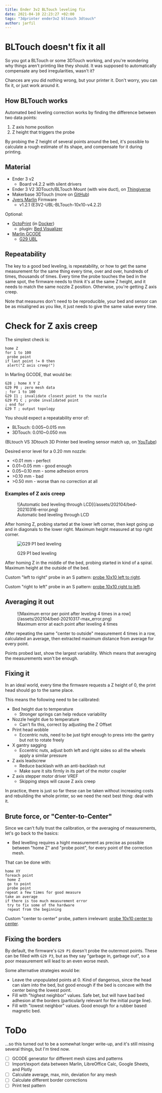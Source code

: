 ```yaml
---
title: Ender 3v2 BLTouch leveling fix
date: 2021-04-10 22:23:27 +02:00
tags: "3dprinter ender3v2 bltouch 3dtouch"
author: jarfil
---
```


# BLTouch doesn't fix it all

So you got a BLTouch or some 3DTouch working, and you're wondering why things aren't printing like they should. It was supposed to automatically compensate any bed irregularities, wasn't it?

Chances are you did nothing wrong, but your printer it. Don't worry, you can fix it, or just work around it.

## How BLTouch works

Automated bed leveling correction works by finding the difference between two data points:

1. Z axis home position
1. Z height that triggers the probe

By probing the Z height of several points around the bed, it's possible to calculate a rough estimate of its shape, and compensate for it during printing.

## Material

* Ender 3 v2
    * Board v4.2.2 with silent drivers
* Ender 3 V2 3DTouch/BLTouch Mount (with wire duct), on [Thingiverse](https://www.thingiverse.com/thing:4657059)
* Makerbase 3DTouch (more on [GitHub](https://github.com/makerbase-mks/Ender3-3DTOUCH))
* [Jyers Marlin](https://github.com/Jyers/Marlin) Firmware
    *  v1.2.1 (E3V2-UBL-BLTouch-10x10-v4.2.2)

Optional:

* [OctoPrint](https://octoprint.org/) (in [Docker](https://hub.docker.com/r/octoprint/octoprint))
    * plugin: [Bed Visualizer](https://plugins.octoprint.org/plugins/bedlevelvisualizer/)
* [Marlin GCODE](https://marlinfw.org/meta/gcode/)
    * [G29 UBL](https://marlinfw.org/docs/gcode/G029-ubl.html)

## Repeatability

The key to a good bed leveling, is repeatability, or how to get the same measurement for the same thing every time, over and over, hundreds of times, thousands of times. Every time the probe touches the bed in the same spot, the firmware needs to think it's at the same Z height, and it needs to match the same nozzle Z position. Otherwise, you're getting Z axis creep.

Note that measures don't need to be reproducible, your bed and sensor can be as misaligned as you like, it just needs to give the same value every time.

# Check for Z axis creep

The simplest check is:
    
    home Z
    for 1 to 100
     probe point
    if last point != 0 then
     alert("Z axis creep!")

In Marling GCODE, that would be:

    G28 ; home X Y Z
    G29 P0 ; zero mesh data
    ; for 1 to 100
    G29 I1 ; invalidate closest point to the nozzle
    G29 P1 C ; probe invalidated point
    ; end for
    G29 T ; output topology
    
You should expect a repeatability error of:

* BLTouch: 0.005~0.015 mm
* 3DTouch: 0.010~0.050 mm

(BLtouch VS 3Dtouch 3D Printer bed leveling sensor match up, on [YouTube](https://www.youtube.com/watch?v=BPH9btHPcbc))

Desired error level for a 0.20 mm nozzle:

* &lt;0.01 mm - perfect
* 0.01~0.05 mm - good enough
* 0.05~0.10 mm - some adhesion errors
* &gt;0.10 mm - bad
* &gt;0.50 mm - worse than no correction at all

### Examples of Z axis creep

<figure class="image">
![Automatic bed leveling through LCD](/assets/202104/bed-20210316-error.png)
<figcaption>Automatic bed leveling through LCD</figcaption>
</figure>

After homing Z, probing started at the lower left corner, then kept going up and in diagonals to the lower right. Maximum height measured at top right corner.

<figure class="image">

![G29 P1 bed leveling](/assets/202104/bed-20210316a-graph.png)
<figcaption>G29 P1 bed leveling</figcaption>
</figure>

After homing Z in the middle of the bed, probing started in kind of a spiral. Maximum height at the outside of the bed.


Custom "left to right" probe in an S pattern: [probe 10x10 left to right](/assets/202104/probe-10x10-LTR.gcode).

Custom "right to left" probe in an S pattern: [probe 10x10 right to left](/assets/202104/probe-10x10-RTL.gcode).


## Averaging it out

<figure class="image">
![Maximum error per point after leveling 4 times in a row](/assets/202104/bed-20210317-max_error.png)
<figcaption>Maximum error at each point after leveling 4 times</figcaption>
</figure>

After repeating the same "center to outside" measurement 4 times in a row, calculated an average, then extracted maximum distance from average for every point.

Points probed last, show the largest variability. Which means that averaging the measurements won't be enough.

## Fixing it

In an ideal world, every time the firmware requests a Z height of 0, the print head should go to the same place.

This means the following need to be calibrated:

* Bed height due to temperature
    * Stronger springs can help reduce variability
* Nozzle height due to temperature
    * Can't fix this, correct by adjusting the Z Offset
* Print head wobble
    * Eccentric nuts, need to be just tight enough to press into the gantry but not to rotate freely
* X gantry sagging
    * Eccentric nuts, adjust both left and right sides so all the wheels apply a similar pressure
* Z axis leadscrew
    * Reduce backlash with an anti-backlash nut
    * Make sure it sits firmly in its part of the motor coupler
* Z axis stepper motor driver VREF
    * Skipping steps will cause Z axis creep

In practice, there is just so far these can be taken without increasing costs and rebuilding the whole printer, so we need the next best thing: deal with it.

## Brute force, or "Center-to-Center"

Since we can't fully trust the calibration, or the averaging of measurements, let's go back to the basics:

* Bed levelling requires a hight measurement as precise as possible between "home Z" and "probe point", for every point of the correction mesh.

That can be done with:

    home XY
    foreach point
     home Z
     go to point
     probe point
    repeat a few times for good measure
    take an average
    if there is too much measurement error
     try to fix some of the hardware
     repeat from the beginning

Custom "center to center" probe, pattern irrelevant: [probe 10x10 center to center](/assets/202104/probe-10x10-C2C.gcode).

## Fixing the borders

By default, the firmware's `G29 P1` doesn't probe the outermost points. These can be filled with `G29 P3`, but as they say "garbage in, garbage out", so a poor measurement will lead to an even worse mesh.

Some alternative strategies would be:

* Leave the unpopulated points at 0. Kind of dangerous, since the head can slam into the bed, but good enough if the bed is concave with the center being the lowest point.
* Fill with "highest neighbor" values. Safe bet, but will have bad bed adhesion at the borders (particularly relevant for the initial purge line).
* Fill with "lowest neighbor" values. Good enough for a rubber based magnetic bed.

# ToDo

...so this turned out to be a somewhat longer write-up, and it's still missing several things, but I'm tired now.

- [ ] GCODE generator for different mesh sizes and patterns
- [ ] Import/export data between Marlin, LibreOffice Calc, Google Sheets, and Plotly
- [ ] Calculate average, max, min, deviation for any mesh
- [ ] Calculate different border corrections
- [ ] Print test pattern
